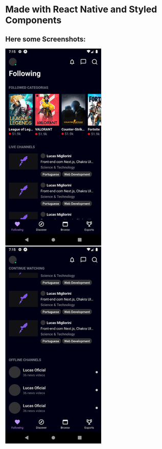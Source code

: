 # Made with React Native and Styled Components

## Here some Screenshots:

<img src="assets/Screenshot_1598825733.png" alt="1" width="300"/>
<img src="assets/Screenshot_1598825743.png" alt="2" width="300"/>

